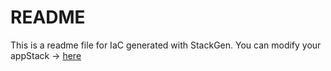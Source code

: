 # README
This is a readme file for IaC generated with StackGen.
You can modify your appStack -> [here](http://main.dev.stackgen.com/appstacks/62b95875-833d-4532-ab2c-f10a191f6e06)
